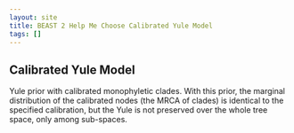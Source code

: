 ```yaml
---
layout: site
title: BEAST 2 Help Me Choose Calibrated Yule Model
tags: []
---
```


## Calibrated Yule Model

Yule prior with calibrated monophyletic clades. With this prior, the marginal distribution of the calibrated nodes (the MRCA of clades) is identical to the specified calibration, but the Yule is not preserved over the whole tree space, only among sub-spaces.
